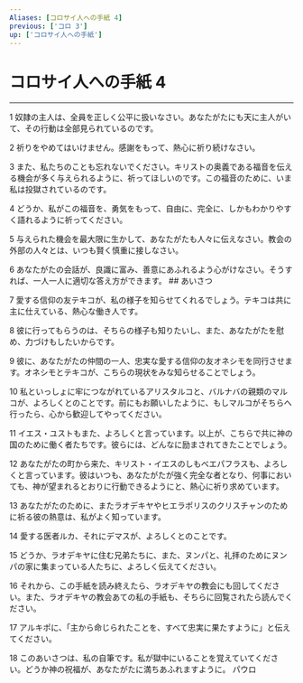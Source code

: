 ```yaml
---
Aliases: [コロサイ人への手紙 4]
previous: ['コロ 3']
up: ['コロサイ人への手紙']
---
```

# コロサイ人への手紙 4

***




1 
奴隷の主人は、全員を正しく公平に扱いなさい。あなたがたにも天に主人がいて、その行動は全部見られているのです。 



2 
祈りをやめてはいけません。感謝をもって、熱心に祈り続けなさい。 



3 
また、私たちのことも忘れないでください。キリストの奥義である福音を伝える機会が多く与えられるように、祈ってほしいのです。この福音のために、いま私は投獄されているのです。 



4 
どうか、私がこの福音を、勇気をもって、自由に、完全に、しかもわかりやすく語れるように祈ってください。 



5 
与えられた機会を最大限に生かして、あなたがたも人々に伝えなさい。教会の外部の人々とは、いつも賢く慎重に接しなさい。 



6 
あなたがたの会話が、良識に富み、善意にあふれるよう心がけなさい。そうすれば、一人一人に適切な答え方ができます。 ## あいさつ 



7 
愛する信仰の友テキコが、私の様子を知らせてくれるでしょう。テキコは共に主に仕えている、熱心な働き人です。 



8 
彼に行ってもらうのは、そちらの様子も知りたいし、また、あなたがたを慰め、力づけもしたいからです。 



9 
彼に、あなたがたの仲間の一人、忠実な愛する信仰の友オネシモを同行させます。オネシモとテキコが、こちらの現状をみな知らせることでしょう。 



10 
私といっしょに牢につながれているアリスタルコと、バルナバの親類のマルコが、よろしくとのことです。前にもお願いしたように、もしマルコがそちらへ行ったら、心から歓迎してやってください。 



11 
イエス・ユストもまた、よろしくと言っています。以上が、こちらで共に神の国のために働く者たちです。彼らには、どんなに励まされてきたことでしょう。 



12 
あなたがたの町から来た、キリスト・イエスのしもべエパフラスも、よろしくと言っています。彼はいつも、あなたがたが強く完全な者となり、何事においても、神が望まれるとおりに行動できるようにと、熱心に祈り求めています。 



13 
あなたがたのために、またラオデキヤやヒエラポリスのクリスチャンのために祈る彼の熱意は、私がよく知っています。 



14 
愛する医者ルカ、それにデマスが、よろしくとのことです。 



15 
どうか、ラオデキヤに住む兄弟たちに、また、ヌンパと、礼拝のためにヌンパの家に集まっている人たちに、よろしく伝えてください。 



16 
それから、この手紙を読み終えたら、ラオデキヤの教会にも回してください。また、ラオデキヤの教会あての私の手紙も、そちらに回覧されたら読んでください。 



17 
アルキポに、「主から命じられたことを、すべて忠実に果たすように」と伝えてください。 



18 
このあいさつは、私の自筆です。私が獄中にいることを覚えていてください。どうか神の祝福が、あなたがたに満ちあふれますように。 パウロ
